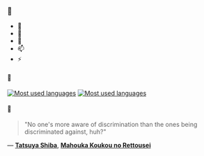 ### 👋

- 🔭
- 🌱
- 💬
- 📫
- ⚡

#### 🧏

[![Most used languages](https://github-readme-stats-aynah.vercel.app/api/top-langs/?username=aynh&theme=solarized-dark&langs_count=6&layout=compact&hide_title=true)](https://github.com/anuraghazra/github-readme-stats#gh-dark-mode-only)
[![Most used languages](https://github-readme-stats-aynah.vercel.app/api/top-langs/?username=aynh&theme=solarized-light&langs_count=6&layout=compact&hide_title=true)](https://github.com/anuraghazra/github-readme-stats#gh-light-mode-only)

#### 💬

> "No one's more aware of discrimination than the ones being discriminated against, huh?"

&mdash; [**Tatsuya Shiba**](https://myanimelist.net/character.php?q=Tatsuya%20Shiba&cat=character), [**Mahouka Koukou no Rettousei**](https://myanimelist.net/search/all?q=Mahouka%20Koukou%20no%20Rettousei&cat=all)
